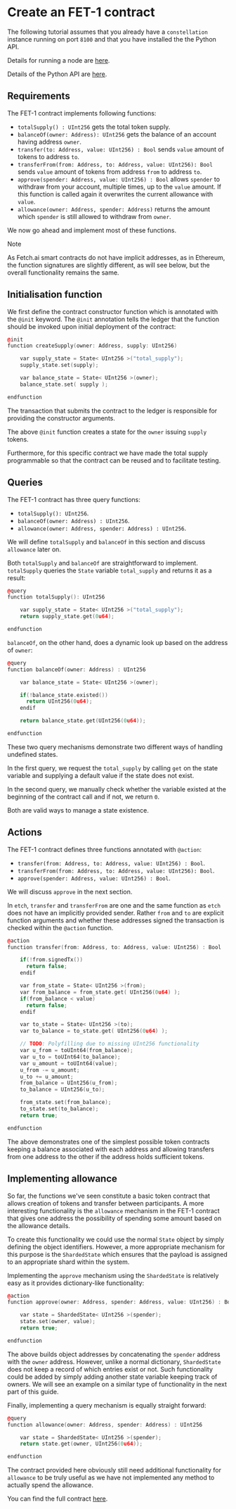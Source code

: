 # Create an FET-1 contract

The following tutorial assumes that you already have a `constellation` instance running on port `8100` and that you have installed the the Python API.

Details for running a node are <a href="../../getting-started/run-a-node/" target=_blank>here</a>.

Details of the Python API are <a href="../../getting-started/python-api-install/" target=_blank>here</a>.

## Requirements

The FET-1 contract implements following functions:

-   `totalSupply() : UInt256` gets the total token supply.
-   `balanceOf(owner: Address): UInt256` gets the balance of an account having address `owner`.
-   `transfer(to: Address, value: UInt256) : Bool` sends `value` amount of tokens to address `to`.
-   `transferFrom(from: Address, to: Address, value: UInt256): Bool` sends `value` amount of tokens from address `from` to address `to`.
-   `approve(spender: Address, value: UInt256) : Bool` allows `spender` to withdraw from your account, multiple times, up to the `value` amount. If this function is called again it overwrites the current allowance with `value`.
-   `allowance(owner: Address, spender: Address)` returns the amount which `spender` is still allowed to withdraw from `owner`.

We now go ahead and implement most of these functions.

<div class="admonition note">
  <p class="admonition-title">Note</p>
  <p>As Fetch.ai smart contracts do not have implicit addresses, as in Ethereum, the function signatures are slightly different, as  will see below, but the overall functionality remains the same.</p>
</div>

## Initialisation function

We first define the contract constructor function which is annotated with the `@init` keyword. The `@init` annotation tells the ledger that the function should be invoked upon initial deployment of the contract:

```c++
@init
function createSupply(owner: Address, supply: UInt256)

    var supply_state = State< UInt256 >("total_supply");
    supply_state.set(supply);

    var balance_state = State< UInt256 >(owner);
    balance_state.set( supply );

endfunction
```

The transaction that submits the contract to the ledger is responsible for providing the constructor arguments.

The above `@init` function creates a state for the `owner` issuing `supply` tokens.

Furthermore, for this specific contract we have made the total supply programmable so that the contract can be reused and to facilitate testing.

## Queries

The FET-1 contract has three query functions:

-   `totalSupply(): UInt256`.
-   `balanceOf(owner: Address) : UInt256`.
-   `allowance(owner: Address, spender: Address) : UInt256`.

We will define `totalSupply` and `balanceOf` in this section and discuss `allowance` later on.

Both `totalSupply` and `balanceOf` are straightforward to implement. `totalSupply` queries the `State` variable `total_supply` and returns it as a result:

```c++
@query
function totalSupply(): UInt256

    var supply_state = State< UInt256 >("total_supply");
    return supply_state.get(0u64);

endfunction
```

`balanceOf`, on the other hand, does a dynamic look up based on the address of `owner`:

```c++
@query
function balanceOf(owner: Address) : UInt256

    var balance_state = State< UInt256 >(owner);

    if(!balance_state.existed())
      return UInt256(0u64);
    endif

    return balance_state.get(UInt256(0u64));

endfunction
```

These two query mechanisms demonstrate two different ways of handling undefined states.

In the first query, we request the `total_supply` by calling `get` on the state variable and supplying a default value if the state does not exist.

In the second query, we manually check whether the variable existed at the beginning of the contract call and if not, we return `0`.

Both are valid ways to manage a state existence.

## Actions

The FET-1 contract defines three functions annotated with `@action`:

-   `transfer(from: Address, to: Address, value: UInt256) : Bool`.
-   `transferFrom(from: Address, to: Address, value: UInt256): Bool`.
-   `approve(spender: Address, value: UInt256) : Bool`.

We will discuss `approve` in the next section.

In `etch`, `transfer` and `transferFrom` are one and the same function as `etch` does not have an implicitly provided sender. Rather `from` and `to` are explicit function arguments and whether these addresses signed the transaction is checked within the `@action` function.

```c++
@action
function transfer(from: Address, to: Address, value: UInt256) : Bool

    if(!from.signedTx())
      return false;
    endif

    var from_state = State< UInt256 >(from);
    var from_balance = from_state.get( UInt256(0u64) );
    if(from_balance < value)
      return false;
    endif

    var to_state = State< UInt256 >(to);
    var to_balance = to_state.get( UInt256(0u64) );

    // TODO: Polyfilling due to missing UInt256 functionality
    var u_from = toUInt64(from_balance);
    var u_to = toUInt64(to_balance);
    var u_amount = toUInt64(value);
    u_from -= u_amount;
    u_to += u_amount;
    from_balance = UInt256(u_from);
    to_balance = UInt256(u_to);

    from_state.set(from_balance);
    to_state.set(to_balance);
    return true;

endfunction
```

The above demonstrates one of the simplest possible token contracts keeping a balance associated with each address and allowing transfers from one address to the other if the address holds sufficient tokens.

## Implementing allowance

So far, the functions we've seen constitute a basic token contract that allows creation of tokens and transfer between participants. A more interesting functionality is the `allowance` mechanism in the FET-1 contract that gives one address the possibility of spending some amount based on the allowance details.

To create this functionality we could use the normal `State` object by simply defining the object identifiers. However, a more appropriate mechanism for this purpose is the `ShardedState` which ensures that the payload is assigned to an appropriate shard within the system.

Implementing the `approve` mechanism using the `ShardedState` is relatively easy as it provides dictionary-like functionality:

```c++
@action
function approve(owner: Address, spender: Address, value: UInt256) : Bool

    var state = ShardedState< UInt256 >(spender);
    state.set(owner, value);
    return true;

endfunction
```

The above builds object addresses by concatenating the `spender` address with the `owner` address. However, unlike a normal dictionary, `ShardedState` does not keep a record of which entries exist or not. Such functionality could be added by simply adding another state variable keeping track of owners. We will see an example on a similar type of functionality in the next part of this guide.

Finally, implementing a query mechanism is equally straight forward:

```c++
@query
function allowance(owner: Address, spender: Address) : UInt256

    var state = ShardedState< UInt256 >(spender);
    return state.get(owner, UInt256(0u64));

endfunction
```

The contract provided here obviously still need additional functionality for `allowance` to be truly useful as we have not implemented any method to actually spend the allowance.

You can find the full contract <a href="https://github.com/fetchai/etch-examples/blob/master/02_erc20/contract.etch" target=_blank>here</a>.

<br/>
